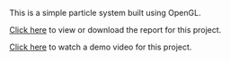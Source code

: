 This is a simple particle system built using OpenGL.

[Click here](https://github.com/YechengChu/particle-systems/blob/master/Particle%20systems.pdf) to view or download the report for this project.

[Click here](https://youtu.be/NknRANvlNaU) to watch a demo video for this project.
